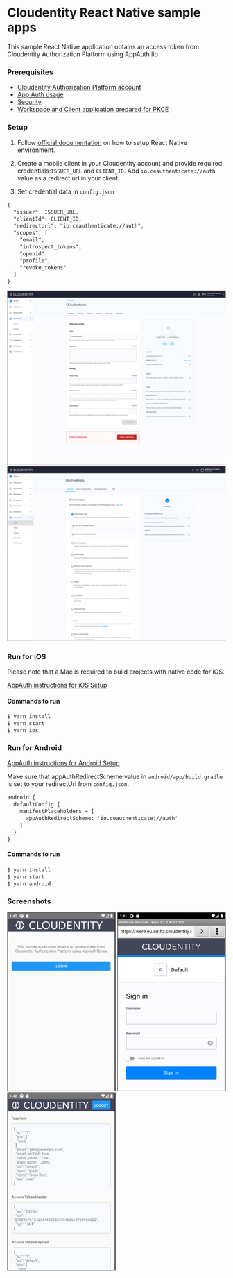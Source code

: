 # Cloudentity React Native sample apps

This sample React Native application obtains an access token from Cloudentity Authorization Platform using AppAuth lib

### Prerequisites

- [Cloudentity Authorization Platform account](https://authz.cloudentity.io/register)
- [App Auth usage](https://github.com/FormidableLabs/react-native-app-auth#usage)
- [Security](https://reactnative.dev/docs/security)
- [Workspace and Client application prepared for PKCE](https://developer.cloudentity.com/basics/oauth_grant_types/authorization_code_with_pkce/?)

### Setup

1. Follow [official documentation](https://reactnative.dev/docs/environment-setup) on how to setup React Native environment.

2. Create a mobile client in your Cloudentity account and provide required credentials:`ISSUER_URL` and `CLIENT_ID`. Add `io.ceauthenticate://auth` value as a redirect url in your client.

3. Set credential data in `config.json`

```
{
  "issuer": ISSUER_URL,
  "clientId": CLIENT_ID,
  "redirectUrl": "io.ceauthenticate://auth",
  "scopes": [
    "email",
    "introspect_tokens",
    "openid",
    "profile",
    "revoke_tokens"
  ]
}
```

![screenshot](https://github.com/cloudentity/ce-samples-react-native-apps/blob/master/AppAuthSampleApp/assets/acp-1.png?raw=true)
![screenshot](https://github.com/cloudentity/ce-samples-react-native-apps/blob/master/AppAuthSampleApp/assets/acp-2.png?raw=true)

### Run for iOS

Please note that a Mac is required to build projects with native code for iOS.

[AppAuth instructions for iOS Setup](https://github.com/FormidableLabs/react-native-app-auth#ios-setup)

#### Commands to run

```
$ yarn install
$ yarn start
$ yarn ios
```

### Run for Android

[AppAuth instructions for Android Setup](https://github.com/FormidableLabs/react-native-app-auth#android-setup)

Make sure that appAuthRedirectScheme value in `android/app/build.gradle` is set to your redirectUrl from `config.json`.

```
android {
  defaultConfig {
    manifestPlaceholders = [
      appAuthRedirectScheme: 'io.ceauthenticate://auth'
    ]
  }
}
```

#### Commands to run

```
$ yarn install
$ yarn start
$ yarn android
```

### Screenshots

<img width="250" alt="Screenshot" src="https://github.com/cloudentity/ce-samples-react-native-apps/blob/master/AppAuthSampleApp/assets/android-1.png"> 
<img width="250" alt="Screenshot" src="https://github.com/cloudentity/ce-samples-react-native-apps/blob/master/AppAuthSampleApp/assets/android-2.png">
<img width="250" alt="Screenshot" src="https://github.com/cloudentity/ce-samples-react-native-apps/blob/master/AppAuthSampleApp/assets/android-3.png">
